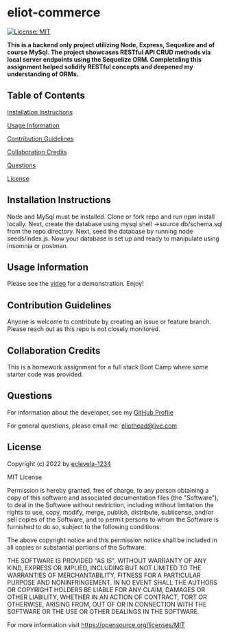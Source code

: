 
# eliot-commerce
[![License: MIT](https://img.shields.io/badge/License-MIT-yellow.svg)](https://opensource.org/licenses/MIT)

**This is a backend only project utilizing Node, Express, Sequelize and of course MySql. The project showcases RESTful API CRUD methods via local server endpoints using the Sequelize ORM. Completeling this assignment helped solidify RESTful concepts and deepened my understanding of ORMs.**

## Table of Contents


[Installation Instructions](#installation-instructions)

[Usage Information](#usage-information)

[Contribution Guidelines](#contribution-guidelines)

[Collaboration Credits](#collaboration-credits)

[Questions](#questions)

[License](#license)


## Installation Instructions

Node and MySql must be installed. Clone or fork repo and run npm install locally. Next, create the database using mysql shell ->source db/schema.sql from the repo directory. Next, seed the database by running node seeds/index.js. Now your database is set up and ready to manipulate using insomnia or postman.
## Usage Information

Please see the [video](https://watch.screencastify.com/v/UpQ1LeQgtrF4zesAu985) for a demonstration. Enjoy!
## Contribution Guidelines

Anyone is welcome to contribute by creating an issue or feature branch. Please reach out as this repo is not closely monitored.
## Collaboration Credits

This is a homework assignment for a full stack Boot Camp where some starter code was provided.
## Questions
For information about the developer, see my [GitHub Profile](https://github.com/eclevela-1234)

For general questions, please email me: eliothead@live.com
## License
Copyright (c)  2022 by [eclevela-1234](https://github.com/eclevela-1234)

MIT License

Permission is hereby granted, free of charge, to any person obtaining a copy
of this software and associated documentation files (the "Software"), to deal
in the Software without restriction, including without limitation the rights
to use, copy, modify, merge, publish, distribute, sublicense, and/or sell
copies of the Software, and to permit persons to whom the Software is
furnished to do so, subject to the following conditions:

The above copyright notice and this permission notice shall be included in all
copies or substantial portions of the Software.

THE SOFTWARE IS PROVIDED "AS IS", WITHOUT WARRANTY OF ANY KIND, EXPRESS OR
IMPLIED, INCLUDING BUT NOT LIMITED TO THE WARRANTIES OF MERCHANTABILITY,
FITNESS FOR A PARTICULAR PURPOSE AND NONINFRINGEMENT. IN NO EVENT SHALL THE
AUTHORS OR COPYRIGHT HOLDERS BE LIABLE FOR ANY CLAIM, DAMAGES OR OTHER
LIABILITY, WHETHER IN AN ACTION OF CONTRACT, TORT OR OTHERWISE, ARISING FROM,
OUT OF OR IN CONNECTION WITH THE SOFTWARE OR THE USE OR OTHER DEALINGS IN THE
SOFTWARE.

For more information visit https://opensource.org/licenses/MIT

